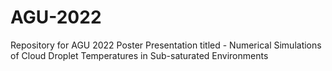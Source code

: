 # AGU-2022
Repository for AGU 2022 Poster Presentation titled  - Numerical Simulations of Cloud Droplet Temperatures in Sub-saturated Environments
